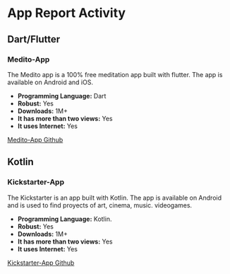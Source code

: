 # App Report Activity

## Dart/Flutter
### Medito-App
The Medito app is a 100% free meditation app built with flutter. The app is available on Android and iOS.
* **Programming Language:** Dart
* **Robust:** Yes
* **Downloads:** 1M+
* **It has more than two views:** Yes
* **It uses Internet:** Yes

[Medito-App Github](https://github.com/meditohq/medito-app)

## Kotlin
### Kickstarter-App
The Kickstarter is an app built with Kotlin. The app is available on Android and is used to find proyects of art, cinema, music. videogames.
* **Programming Language:** Kotlin.
* **Robust:** Yes
* **Downloads:** 1M+
* **It has more than two views:** Yes
* **It uses Internet:** Yes

[Kickstarter-App Github](https://github.com/kickstarter/android-oss)
